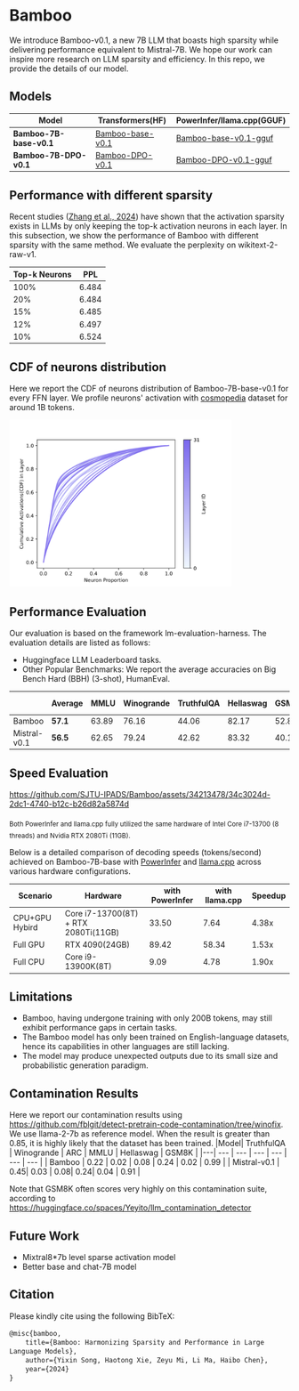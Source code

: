 # Bamboo
We introduce Bamboo-v0.1, a new 7B LLM that boasts high sparsity while delivering performance equivalent to Mistral-7B. We hope our work can inspire more research on LLM sparsity and efficiency. In this repo, we provide the details of our model.

## Models

| Model                   | Transformers(HF)                                                           | PowerInfer/llama.cpp(GGUF)                                                       |
| ----------------------- | -------------------------------------------------------------------------- | -------------------------------------------------------------------------------- |
| **Bamboo-7B-base-v0.1** | [Bamboo-base-v0.1](https://huggingface.co/PowerInfer/Bamboo-base-v0.1)     | [Bamboo-base-v0.1-gguf](https://huggingface.co/PowerInfer/Bamboo-base-v0.1-gguf) |
| **Bamboo-7B-DPO-v0.1**  | [Bamboo-DPO-v0.1](https://huggingface.co/PowerInfer/Bamboo-Bagel-DPO-v0.1) | [Bamboo-DPO-v0.1-gguf](https://huggingface.co/PowerInfer/Bamboo-DPO-v0.1-gguf)   |

## Performance with different sparsity
Recent studies ([Zhang et al., 2024](https://arxiv.org/pdf/2402.03804.pdf)) have shown that the activation sparsity exists in LLMs by only keeping the top-k activation neurons in each layer. In this subsection, we show the performance of Bamboo with different sparsity with the same method. We evaluate the perplexity on wikitext-2-raw-v1. 

| Top-k Neurons      | PPL |
| ----------- | ----------- |
| 100%      | 6.484       |
| 20%   | 6.484        |
| 15%   | 6.485        |
| 12%   | 6.497        |
| 10%   | 6.524        |

## CDF of neurons distribution
Here we report the CDF of neurons distribution of Bamboo-7B-base-v0.1 for every FFN layer. We profile neurons' activation with [cosmopedia](https://huggingface.co/datasets/HuggingFaceTB/cosmopedia) dataset for around 1B tokens. 

<img src="./figures/cdf.svg" alt="CDF of neurons distribution" width="400"/>


## Performance Evaluation
Our evaluation is based on the framework lm-evaluation-harness. The evaluation details are listed as follows:

- Huggingface LLM Leaderboard tasks.
- Other Popular Benchmarks: We report the average accuracies on Big Bench Hard (BBH) (3-shot), HumanEval.

|        | Average | MMLU   | Winogrande | TruthfulQA | Hellaswag | GSM8K  | Arc-C  | HumanEval | BBH  | 
| ------- | ------ | ---------- | ---------- | --------- | ------ | ------ | --------- | ---- | ------- |
| Bamboo  | **57.1**  | 63.89 | 76.16     | 44.06     | 82.17    | 52.84 | 62.20 | 25.6     |  50.35    |
| Mistral-v0.1 | **56.5** | 62.65 | 79.24     | 42.62     | 83.32    | 40.18 | 61.43 | 26.21    |   56.35   | 

## Speed Evaluation

https://github.com/SJTU-IPADS/Bamboo/assets/34213478/34c3024d-2dc1-4740-b12c-b26d82a5874d

<sub>Both PowerInfer and llama.cpp fully utilized the same hardware of Intel Core i7-13700 (8 threads) and Nvidia RTX 2080Ti (11GB).</sub>

Below is a detailed comparison of decoding speeds (tokens/second) achieved on Bamboo-7B-base with [PowerInfer](https://github.com/SJTU-IPADS/PowerInfer) and [llama.cpp](https://github.com/ggerganov/llama.cpp) across various hardware configurations.

| Scenario       | Hardware                            | with PowerInfer | with llama.cpp | Speedup |
| -------------- | ----------------------------------- | --------------- | -------------- | ------- |
| CPU+GPU Hybird | Core i7-13700(8T) + RTX 2080Ti(11GB) | 33.50           | 7.64           | 4.38x   |
| Full GPU       | RTX 4090(24GB)                       | 89.42           | 58.34          | 1.53x   |
| Full CPU       | Core i9-13900K(8T)                  | 9.09            | 4.78           | 1.90x   |

## Limitations
* Bamboo, having undergone training with only 200B tokens, may still exhibit performance gaps in certain tasks.
* The Bamboo model has only been trained on English-language datasets, hence its capabilities in other languages are still lacking.
* The model may produce unexpected outputs due to its small size and probabilistic generation paradigm.

## Contamination Results
Here we report our contamination results using https://github.com/fblgit/detect-pretrain-code-contamination/tree/winofix. We use llama-2-7b as reference model. 
When the result is greater than 0.85, it is highly likely that the dataset has been trained.
|Model| TruthfulQA | Winogrande | ARC | MMLU | Hellaswag | GSM8K | 
|---| --- | --- | --- | --- | --- | --- |
| Bamboo | 0.22 | 0.02 | 0.08 | 0.24 | 0.02 | 0.99 |
| Mistral-v0.1 | 0.45| 0.03 | 0.08| 0.24| 0.04 | 0.91 |

Note that GSM8K often scores very highly on this contamination suite, according to https://huggingface.co/spaces/Yeyito/llm_contamination_detector
## Future Work

- Mixtral8*7b level sparse activation model
- Better base and chat-7B model


## Citation
Please kindly cite using the following BibTeX:

```
@misc{bamboo,
    title={Bamboo: Harmonizing Sparsity and Performance in Large Language Models}, 
    author={Yixin Song, Haotong Xie, Zeyu Mi, Li Ma, Haibo Chen},
    year={2024}
}
```
